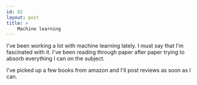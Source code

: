 ```yaml
---
id: 82
layout: post
title: >
    Machine learning
---
```


I've been working a lot with machine learning lately. I must say that I'm fascinated with it. I've been reading through paper after paper trying to absorb everything I can on the subject.

I've picked up a few books from amazon and I'll post reviews as soon as I can.
